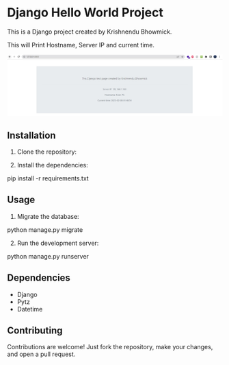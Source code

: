 # Django Hello World Project

This is a Django project created by Krishnendu Bhowmick.

This will Print Hostname, Server IP and current time.

![alt text](https://github.com/bhowmickkrishnendu/django-hello-world-app/blob/master/Screenshot.jpg?raw=true)

## Installation

1. Clone the repository:


2. Install the dependencies:

pip install -r requirements.txt


## Usage

1. Migrate the database:

python manage.py migrate

2. Run the development server:

python manage.py runserver


## Dependencies

- Django
- Pytz
- Datetime

## Contributing

Contributions are welcome! Just fork the repository, make your changes, and open a pull request.

